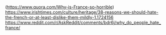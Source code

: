 (https://www.quora.com/Why-is-France-so-horrible)
https://www.irishtimes.com/culture/heritage/38-reasons-we-should-hate-the-french-or-at-least-dislike-them-mildly-1.1724156
https://www.reddit.com/r/AskReddit/comments/bdr6j/why_do_people_hate_france/
